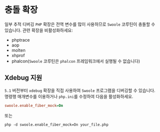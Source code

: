 # 충돌 확장

일부 추적 디버깅 `PHP` 확장은 전역 변수를 많이 사용하므로 `Swoole` 코루틴이 충돌할 수 있습니다. 관련 확장을 비활성화하세요:

* phptrace
* aop
* molten
* xhprof
* phalcon(`Swoole` 코루틴은 `phalcon` 프레임워크에서 실행될 수 없습니다)


## Xdebug 지원
`5.1` 버전부터 `xdebug` 확장을 직접 사용하여 `Swoole` 프로그램을 디버깅할 수 있습니다. 명령행 매개변수를 이용하거나 `php.ini`를 수정하여 다음을 활성화하세요.

```ini
swoole.enable_fiber_mock=On
```

또는

```shell
php -d swoole.enable_fiber_mock=On your_file.php
```
